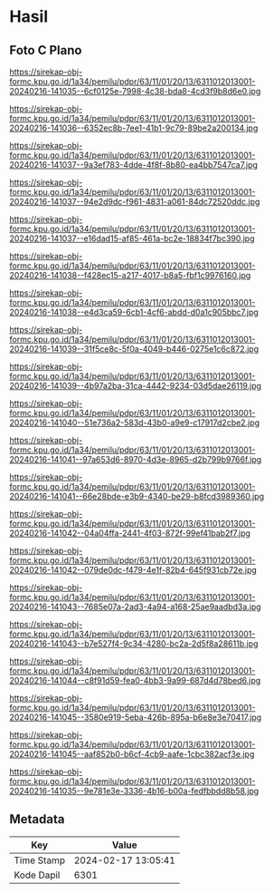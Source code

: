 # Hasil

## Foto C Plano

https://sirekap-obj-formc.kpu.go.id/1a34/pemilu/pdpr/63/11/01/20/13/6311012013001-20240216-141035--6cf0125e-7998-4c38-bda8-4cd3f9b8d6e0.jpg

https://sirekap-obj-formc.kpu.go.id/1a34/pemilu/pdpr/63/11/01/20/13/6311012013001-20240216-141036--6352ec8b-7ee1-41b1-9c79-89be2a200134.jpg

https://sirekap-obj-formc.kpu.go.id/1a34/pemilu/pdpr/63/11/01/20/13/6311012013001-20240216-141037--9a3ef783-4dde-4f8f-8b80-ea4bb7547ca7.jpg

https://sirekap-obj-formc.kpu.go.id/1a34/pemilu/pdpr/63/11/01/20/13/6311012013001-20240216-141037--94e2d9dc-f961-4831-a061-84dc72520ddc.jpg

https://sirekap-obj-formc.kpu.go.id/1a34/pemilu/pdpr/63/11/01/20/13/6311012013001-20240216-141037--e16dad15-af85-461a-bc2e-18834f7bc390.jpg

https://sirekap-obj-formc.kpu.go.id/1a34/pemilu/pdpr/63/11/01/20/13/6311012013001-20240216-141038--f428ec15-a217-4017-b8a5-fbf1c9976160.jpg

https://sirekap-obj-formc.kpu.go.id/1a34/pemilu/pdpr/63/11/01/20/13/6311012013001-20240216-141038--e4d3ca59-6cb1-4cf6-abdd-d0a1c905bbc7.jpg

https://sirekap-obj-formc.kpu.go.id/1a34/pemilu/pdpr/63/11/01/20/13/6311012013001-20240216-141039--31f5ce8c-5f0a-4049-b446-0275e1c6c872.jpg

https://sirekap-obj-formc.kpu.go.id/1a34/pemilu/pdpr/63/11/01/20/13/6311012013001-20240216-141039--4b97a2ba-31ca-4442-9234-03d5dae26119.jpg

https://sirekap-obj-formc.kpu.go.id/1a34/pemilu/pdpr/63/11/01/20/13/6311012013001-20240216-141040--51e736a2-583d-43b0-a9e9-c17917d2cbe2.jpg

https://sirekap-obj-formc.kpu.go.id/1a34/pemilu/pdpr/63/11/01/20/13/6311012013001-20240216-141041--97a653d6-8970-4d3e-8965-d2b799b9766f.jpg

https://sirekap-obj-formc.kpu.go.id/1a34/pemilu/pdpr/63/11/01/20/13/6311012013001-20240216-141041--66e28bde-e3b9-4340-be29-b8fcd3989360.jpg

https://sirekap-obj-formc.kpu.go.id/1a34/pemilu/pdpr/63/11/01/20/13/6311012013001-20240216-141042--04a04ffa-2441-4f03-872f-99ef41bab2f7.jpg

https://sirekap-obj-formc.kpu.go.id/1a34/pemilu/pdpr/63/11/01/20/13/6311012013001-20240216-141042--079de0dc-f479-4e1f-82b4-645f931cb72e.jpg

https://sirekap-obj-formc.kpu.go.id/1a34/pemilu/pdpr/63/11/01/20/13/6311012013001-20240216-141043--7685e07a-2ad3-4a94-a168-25ae9aadbd3a.jpg

https://sirekap-obj-formc.kpu.go.id/1a34/pemilu/pdpr/63/11/01/20/13/6311012013001-20240216-141043--b7e527f4-9c34-4280-bc2a-2d5f8a28611b.jpg

https://sirekap-obj-formc.kpu.go.id/1a34/pemilu/pdpr/63/11/01/20/13/6311012013001-20240216-141044--c8f91d59-fea0-4bb3-9a99-687d4d78bed6.jpg

https://sirekap-obj-formc.kpu.go.id/1a34/pemilu/pdpr/63/11/01/20/13/6311012013001-20240216-141045--3580e919-5eba-426b-895a-b6e8e3e70417.jpg

https://sirekap-obj-formc.kpu.go.id/1a34/pemilu/pdpr/63/11/01/20/13/6311012013001-20240216-141045--aaf852b0-b6cf-4cb9-aafe-1cbc382acf3e.jpg

https://sirekap-obj-formc.kpu.go.id/1a34/pemilu/pdpr/63/11/01/20/13/6311012013001-20240216-141035--9e781e3e-3336-4b16-b00a-fedfbbdd8b58.jpg


## Metadata

| Key        | Value               |
| ---------- | ------------------- |
| Time Stamp | 2024-02-17 13:05:41 |
| Kode Dapil | 6301                |



